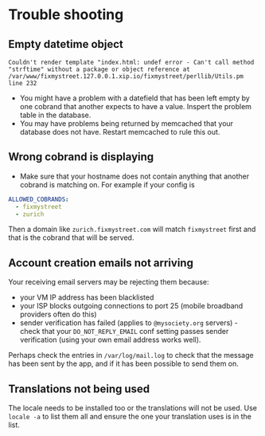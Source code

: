 # Trouble shooting

## Empty datetime object

    Couldn't render template "index.html: undef error - Can't call method "strftime" without a package or object reference at /var/www/fixmystreet.127.0.0.1.xip.io/fixmystreet/perllib/Utils.pm line 232

- You might have a problem with a datefield that has been left empty by one cobrand that another expects to have a value. Inspert the problem table in the database.
- You may have problems being returned by memcached that your database does not have. Restart memcached to rule this out.

## Wrong cobrand is displaying

- Make sure that your hostname does not contain anything that another cobrand is matching on. For example if your config is

``` yaml
ALLOWED_COBRANDS:
  - fixmystreet
  - zurich
````

Then a domain like `zurich.fixmystreet.com` will match `fixmystreet` first and that is the cobrand that will be served.

## Account creation emails not arriving

Your receiving email servers may be rejecting them because:

* your VM IP address has been blacklisted
* your ISP blocks outgoing connections to port 25 (mobile broadband providers often do this)
* sender verification has failed (applies to `@mysociety.org` servers) - check that your `DO_NOT_REPLY_EMAIL` conf setting passes sender verification (using your own email address works well).

Perhaps check the entries in `/var/log/mail.log` to check that the message has been sent by the app, and if it has been possible to send them on.

## Translations not being used

The locale needs to be installed too or the translations will not be used. Use
`locale -a` to list them all and ensure the one your translation uses is in the
list.
